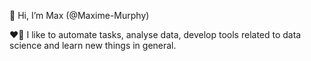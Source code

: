 👋 Hi, I’m Max (@Maxime-Murphy)

❤️‍🔥 I like to automate tasks, analyse data, develop tools related to data science and learn new things in general. 

